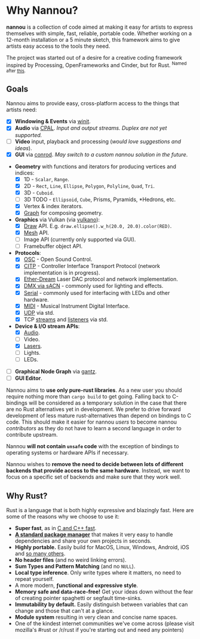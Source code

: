 # Why Nannou?

**nannou** is a collection of code aimed at making it easy for artists to
express themselves with simple, fast, reliable, portable code.  Whether working
on a 12-month installation or a 5 minute sketch, this framework aims to give
artists easy access to the tools they need.

The project was started out of a desire for a creative coding framework inspired
by Processing, OpenFrameworks and Cinder, but for Rust. <sup>Named after
[this](https://www.youtube.com/watch?v=A-Pkx37kYf4).</sup>

## Goals

Nannou aims to provide easy, cross-platform access to the things that artists
need:

- [x] **Windowing & Events** via [winit](https://crates.io/crates/winit).
- [x] **Audio** via [CPAL](https://crates.io/crates/cpal). *Input and
  output streams. Duplex are not yet supported.*
- [ ] **Video** input, playback and processing (*would love suggestions and
  ideas*).
- [x] **GUI** via [conrod](https://crates.io/crates/conrod). *May switch to a
  custom nannou solution in the future*.
- **Geometry** with functions and iterators for producing vertices and indices:
  - [x] 1D - `Scalar`, `Range`.
  - [x] 2D - `Rect`, `Line`, `Ellipse`, `Polygon`, `Polyline`, `Quad`,
    `Tri`.
  - [x] 3D - `Cuboid`.
  - [ ] 3D TODO - `Ellipsoid`, `Cube`, Prisms, Pyramids, *Hedrons, etc.
  - [x] Vertex & index iterators.
  - [x] [Graph](https://docs.rs/nannou/latest/nannou/geom/graph/index.html) for
    composing geometry.
- **Graphics** via Vulkan (via [vulkano](https://github.com/vulkano-rs/vulkano)):
  - [x] [Draw](https://docs.rs/nannou/latest/nannou/draw/index.html) API. E.g.
    `draw.ellipse().w_h(20.0, 20.0).color(RED)`.
  - [x] [Mesh](https://docs.rs/nannou/latest/nannou/mesh/index.html) API.
  - [ ] Image API (currently only supported via GUI).
  - [ ] Framebuffer object API.
- **Protocols**:
  - [x] [OSC](https://docs.rs/nannou/latest/nannou/osc/index.html) - Open Sound
    Control.
  - [x] [CITP](https://github.com/nannou-org/citp) - Controller Interface
    Transport Protocol (network implementation is in progress).
  - [x] [Ether-Dream](https://github.com/nannou-org/ether-dream) Laser DAC
    protocol and network implementation.
  - [x] [DMX via sACN](https://github.com/lschmierer/sacn) - commonly used for
    lighting and effects.
  - [x] [Serial](https://crates.io/crates/serial) - commonly used for
    interfacing with LEDs and other hardware.
  - [x] [MIDI](https://crates.io/crates/midir) - Musical Instrument Digital
    Interface.
  - [x] [UDP](https://doc.rust-lang.org/std/net/struct.UdpSocket.html) via
    std.
  - [x] TCP
    [streams](https://doc.rust-lang.org/std/net/struct.TcpStream.html) and
    [listeners](https://doc.rust-lang.org/std/net/struct.TcpListener.html)
    via std.
- **Device & I/O stream APIs**:
  - [x] [Audio](https://docs.rs/nannou/latest/nannou/app/struct.Audio.html).
  - [ ] Video.
  - [x] [Lasers](https://github.com/nannou-org/lasy).
  - [ ] Lights.
  - [ ] LEDs.
- [ ] **Graphical Node Graph** via [gantz](https://github.com/nannou-org/gantz).
- [ ] **GUI Editor**.

Nannou aims to **use only pure-rust libraries**. As a new user you should
require nothing more than `cargo build` to get going. Falling back to C-bindings
will be considered as a temporary solution in the case that there are no Rust
alternatives yet in development. We prefer to drive forward development of less
mature rust-alternatives than depend on bindings to C code. This should make it
easier for nannou *users* to become nannou *contributors* as they do not have to
learn a second language in order to contribute upstream.

Nannou **will not contain `unsafe` code** with the exception of bindings to
operating systems or hardware APIs if necessary.

Nannou wishes to **remove the need to decide between lots of different backends
that provide access to the same hardware**. Instead, we want to focus on a
specific set of backends and make sure that they work well.

## Why Rust?

Rust is a language that is both highly expressive and blazingly fast. Here are
some of the reasons why we choose to use it:

- **Super fast**, as in [C and
  C++ fast](https://benchmarksgame.alioth.debian.org/u64q/compare.php?lang=rust&lang2=gpp).
- [**A standard package manager**](https://crates.io/) that makes it very
  easy to handle dependencies and share your own projects in seconds.
- **Highly portable.** Easily build for MacOS, Linux, Windows, Android, iOS and
  [so many others](https://forge.rust-lang.org/platform-support.html).
- **No header files** (and no weird linking errors).
- **Sum Types and Pattern Matching** (and no `NULL`).
- **Local type inference**. Only write types where it matters, no need to repeat
  yourself.
- A more modern, **ƒunctional and expressive style**.
- **Memory safe and data-race-free!** Get your ideas down without the fear of
  creating pointer spaghetti or segfault time-sinks.
- **Immutability by default.** Easily distinguish between variables that can
  change and those that can't at a glance.
- **Module system** resulting in very clean and concise name spaces.
- One of the kindest internet communities we've come across (please visit
  mozilla's #rust or /r/rust if you're starting out and need any pointers)
